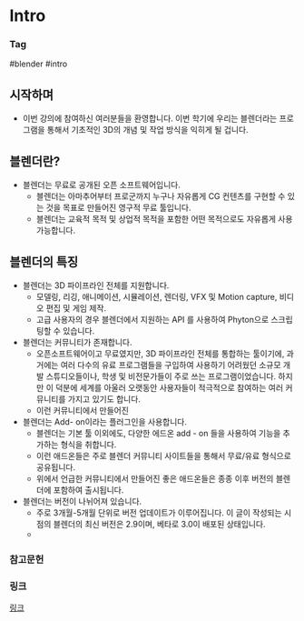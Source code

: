 
# Intro 

### Tag 
#blender #intro 


## 시작하며 
- 이번 강의에 참여하신 여러분들을 환영합니다. 이번 학기에 우리는 블렌더라는 프로그램을 통해서 기초적인 3D의 개념 및 작업 방식을 익히게 될 겁니다. 


## 블렌더란? 

- 블렌더는 무료로 공개된 오픈 소프트웨어입니다.
	- 블렌더는 아마추어부터 프로군까지 누구나 자유롭게 CG 컨텐츠를 구현할 수 있는 것을 목표로 만들어진 영구적 무료 툴입니다. 
	-  블렌더는 교육적 목적 및 상업적 목적을 포함한 어떤 목적으로도 자유롭게 사용 가능합니다. 
## 블렌더의 특징 
- 블렌더는 3D 파이프라인 전체를 지원합니다.
	- 모델링, 리깅, 애니메이션, 시뮬레이션, 렌더링, VFX 및 Motion capture,  비디오 편집 및 게임 제작.
	- 고급 사용자의 경우 블렌더에서 지원하는 API 를 사용하여 Phyton으로 스크립팅할 수 있습니다. 
- 블렌더는 커뮤니티가 존재합니다.
	- 오픈소프트웨어이고 무료였지만, 3D 파이프라인 전체를 통합하는 툴이기에, 과거에는 여러 다수의 유료 프로그램들을 구입하여 사용하기 어려웠던 소규모 개발 스튜디오들이나, 학생 및 비전문가들이 주로 쓰는 프로그램이었습니다. 하지만 이 덕분에 세계를 아울러 오랫동안 사용자들이 적극적으로 참여하는 여러 커뮤니티를 가지고 있기도 합니다. 
	- 이런 커뮤니티에서 만들어진 
- 블렌더는 Add- on이라는 플러그인을 사용합니다.
	-  블렌더는 기본 툴 이외에도, 다양한 에드온 add - on 들을 사용하여 기능을 추가하는 형식을 취합니다. 
	- 이런 애드온들은 주로 블렌더 커뮤니티 사이트들을 통해서 무료/유료 형식으로 공유됩니다. 
	- 위에서 언급한 커뮤니티에서 만들어진 좋은 애드온들은 종종 이후 버전의 블렌더에 포함하여 출시됩니다. 
- 블렌더는 버전이 나뉘어져 있습니다. 
	- 주로 3개월-5개월 단위로 버전 업데이트가 이루어집니다. 이 글이 작성되는 시점의 블렌더의 최신 버전은 2.9이며, 베타로 3.0이 배포된 상태입니다. 
	- 




### 참고문헌

### 링크 

[링크]()


